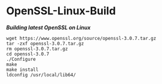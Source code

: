 # OpenSSL-Linux-Build

***Building latest OpenSSL on Linux***

```
wget https://www.openssl.org/source/openssl-3.0.7.tar.gz
tar -zxf openssl-3.0.7.tar.gz
rm openssl-3.0.7.tar.gz
cd openssl-3.0.7
./Configure
make
make install
ldconfig /usr/local/lib64/
```
